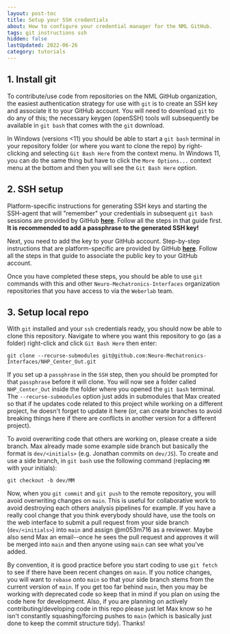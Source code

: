 ```yaml
---
layout: post-toc
title: Setup your SSH credentials
about: How to configure your credential manager for the NML GitHub.
tags: git instructions ssh
hidden: false
lastUpdated: 2022-06-26
category: tutorials
---
```


## 1. Install git ##
To contribute/use code from repositories on the NML GitHub organization, the easiest authentication strategy for use with `git` is to create an SSH key and associate it to your GitHub account. You will need to download `git` to do any of this; the necessary keygen (openSSH) tools will subsequently be available in `git bash` that comes with the `git` download.   

In Windows (versions <11) you should be able to start a `git bash` terminal in your repository folder (or where you want to clone the repo) by right-clicking and selecting `Git Bash Here` from the context menu. In Windows 11, you can do the same thing but have to click the `More Options...` context menu at the bottom and then you will see the `Git Bash Here` option.

## 2. SSH setup ##
Platform-specific instructions for generating SSH keys and starting the SSH-agent that will "remember" your credentials in subsequent `git bash` sessions are provided by GitHub **[here](https://docs.github.com/en/authentication/connecting-to-github-with-ssh/generating-a-new-ssh-key-and-adding-it-to-the-ssh-agent)**. Follow all the steps in that guide first. **It is recommended to add a passphrase to the generated SSH key!**  

Next, you need to add the key to your GitHub account. Step-by-step instructions that are platform-specific are provided by GitHub **[here](https://docs.github.com/en/authentication/connecting-to-github-with-ssh/adding-a-new-ssh-key-to-your-github-account)**. Follow all the steps in that guide to associate the public key to your GitHub account.  

Once you have completed these steps, you should be able to use `git` commands with this and other `Neuro-Mechatronics-Interfaces` organization repositories that you have access to via the `Weberlab` team.  

## 3. Setup local repo ##
With `git` installed and your `ssh` credentials ready, you should now be able to clone this repository. Navigate to where you want this repository to go (as a folder) right-click and click `Git Bash Here` then enter:  
```(git)
git clone --recurse-submodules git@github.com:Neuro-Mechatronics-Interfaces/NHP_Center_Out.git
```
If you set up a `passphrase` in the `SSH` step, then you should be prompted for that `passphrase` before it will clone. You will now see a folder called `NHP_Center_Out` inside the folder where you opened the `git bash` terminal. The `--recurse-submodules` option just adds in submodules that Max created so that if he updates code related to this project while working on a different project, he doesn't forget to update it here (or, can create branches to avoid breaking things here if there are conflicts in another version for a different project).  

To avoid overwriting code that others are working on, please create a side branch. Max already made some example side branch but basically the format is `dev/<initials>` (e.g. Jonathan commits on `dev/JS`). To create and use a side branch, in `git bash` use the following command (replacing `MM` with your initials): 
```(git)
git checkout -b dev/MM
```

Now, when you `git commit` and `git push` to the remote repository, you will avoid overwriting changes on `main`. This is useful for collaborative work to avoid destroying each others analysis pipelines for example. If you have a really cool change that you think everybody should have, use the tools on the web interface to submit a pull request from your side branch (`dev/<initials>`) into `main` and assign @m053m716 as a reviewer. Maybe also send Max an email--once he sees the pull request and approves it will be merged into `main` and then anyone using `main` can see what you've added. 

By convention, it is good practice before you start coding to use `git fetch` to see if there have been recent changes on `main`. If you notice changes, you will want to `rebase` onto `main` so that your side branch stems from the current version of `main`. If you get too far behind `main`, then you may be working with deprecated code so keep that in mind if you plan on using the code here for development. Also, if you are planning on actively contributing/developing code in this repo please just let Max know so he isn't constantly squashing/forcing pushes to `main` (which is basically just done to keep the commit structure tidy). Thanks!


